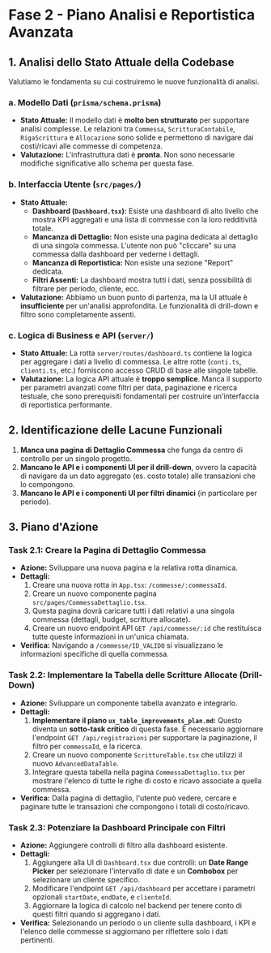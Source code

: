 # Fase 2 - Piano Analisi e Reportistica Avanzata

## 1. Analisi dello Stato Attuale della Codebase

Valutiamo le fondamenta su cui costruiremo le nuove funzionalità di analisi.

### a. Modello Dati (`prisma/schema.prisma`)
*   **Stato Attuale:** Il modello dati è **molto ben strutturato** per supportare analisi complesse. Le relazioni tra `Commessa`, `ScritturaContabile`, `RigaScrittura` e `Allocazione` sono solide e permettono di navigare dai costi/ricavi alle commesse di competenza.
*   **Valutazione:** L'infrastruttura dati è **pronta**. Non sono necessarie modifiche significative allo schema per questa fase.

### b. Interfaccia Utente (`src/pages/`)
*   **Stato Attuale:**
    *   **Dashboard (`Dashboard.tsx`):** Esiste una dashboard di alto livello che mostra KPI aggregati e una lista di commesse con la loro redditività totale.
    *   **Mancanza di Dettaglio:** Non esiste una pagina dedicata al dettaglio di una singola commessa. L'utente non può "cliccare" su una commessa dalla dashboard per vederne i dettagli.
    *   **Mancanza di Reportistica:** Non esiste una sezione "Report" dedicata.
    *   **Filtri Assenti:** La dashboard mostra tutti i dati, senza possibilità di filtrare per periodo, cliente, ecc.
*   **Valutazione:** Abbiamo un buon punto di partenza, ma la UI attuale è **insufficiente** per un'analisi approfondita. Le funzionalità di drill-down e filtro sono completamente assenti.

### c. Logica di Business e API (`server/`)
*   **Stato Attuale:** La rotta `server/routes/dashboard.ts` contiene la logica per aggregare i dati a livello di commessa. Le altre rotte (`conti.ts`, `clienti.ts`, etc.) forniscono accesso CRUD di base alle singole tabelle.
*   **Valutazione:** La logica API attuale è **troppo semplice**. Manca il supporto per parametri avanzati come filtri per data, paginazione e ricerca testuale, che sono prerequisiti fondamentali per costruire un'interfaccia di reportistica performante.

## 2. Identificazione delle Lacune Funzionali

1.  **Manca una pagina di Dettaglio Commessa** che funga da centro di controllo per un singolo progetto.
2.  **Mancano le API e i componenti UI per il drill-down**, ovvero la capacità di navigare da un dato aggregato (es. costo totale) alle transazioni che lo compongono.
3.  **Mancano le API e i componenti UI per filtri dinamici** (in particolare per periodo).

## 3. Piano d'Azione

### Task 2.1: Creare la Pagina di Dettaglio Commessa
- **Azione:** Sviluppare una nuova pagina e la relativa rotta dinamica.
- **Dettagli:**
    1.  Creare una nuova rotta in `App.tsx`: `/commesse/:commessaId`.
    2.  Creare un nuovo componente pagina `src/pages/CommessaDettaglio.tsx`.
    3.  Questa pagina dovrà caricare tutti i dati relativi a una singola commessa (dettagli, budget, scritture allocate).
    4.  Creare un nuovo endpoint API `GET /api/commesse/:id` che restituisca tutte queste informazioni in un'unica chiamata.
- **Verifica:** Navigando a `/commesse/ID_VALIDO` si visualizzano le informazioni specifiche di quella commessa.

### Task 2.2: Implementare la Tabella delle Scritture Allocate (Drill-Down)
- **Azione:** Sviluppare un componente tabella avanzato e integrarlo.
- **Dettagli:**
    1.  **Implementare il piano `ux_table_improvements_plan.md`:** Questo diventa un **sotto-task critico** di questa fase. È necessario aggiornare l'endpoint `GET /api/registrazioni` per supportare la paginazione, il filtro per `commessaId`, e la ricerca.
    2.  Creare un nuovo componente `ScrittureTable.tsx` che utilizzi il nuovo `AdvancedDataTable`.
    3.  Integrare questa tabella nella pagina `CommessaDettaglio.tsx` per mostrare l'elenco di tutte le righe di costo e ricavo associate a quella commessa.
- **Verifica:** Dalla pagina di dettaglio, l'utente può vedere, cercare e paginare tutte le transazioni che compongono i totali di costo/ricavo.

### Task 2.3: Potenziare la Dashboard Principale con Filtri
- **Azione:** Aggiungere controlli di filtro alla dashboard esistente.
- **Dettagli:**
    1.  Aggiungere alla UI di `Dashboard.tsx` due controlli: un **Date Range Picker** per selezionare l'intervallo di date e un **Combobox** per selezionare un cliente specifico.
    2.  Modificare l'endpoint `GET /api/dashboard` per accettare i parametri opzionali `startDate`, `endDate`, e `clienteId`.
    3.  Aggiornare la logica di calcolo nel backend per tenere conto di questi filtri quando si aggregano i dati.
- **Verifica:** Selezionando un periodo o un cliente sulla dashboard, i KPI e l'elenco delle commesse si aggiornano per riflettere solo i dati pertinenti. 